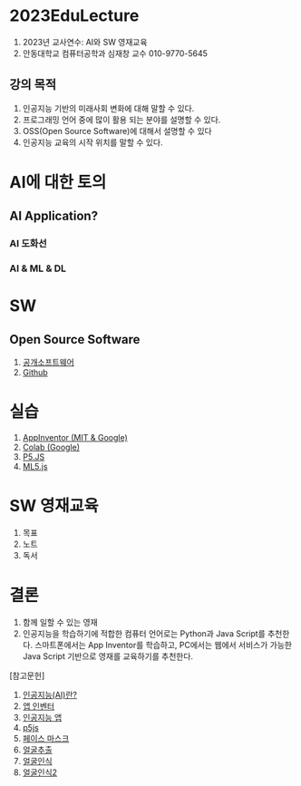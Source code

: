 # 2023EduLecture
1. 2023년 교사연수: AI와 SW 영재교육
2. 안동대학교 컴퓨터공학과 심재창 교수 010-9770-5645

## 강의 목적
1. 인공지능 기반의 미래사회 변화에 대해 말할 수 있다.
2. 프로그래밍 언어 중에 많이 활용 되는 분야를 설명할 수 있다.
3. OSS(Open Source Software)에 대해서 설명할 수 있다
4. 인공지능 교육의 시작 위치를 말할 수 있다.

# AI에 대한 토의
## AI Application?
### AI 도화선
### AI & ML & DL

# SW
## Open Source Software
1. [공개소프트웨어](https://www.oss.kr/)
2. [Github](http://github.com)

# 실습
1. [AppInventor (MIT & Google)](http://appinventor.mit.edu/)
2. [Colab (Google)](https://colab.research.google.com/)
3. [P5.JS](https://p5js.org/ko/)
4. [ML5.js](https://wikidocs.net/102928) 

# SW 영재교육
1. 목표
2. 노트
3. 독서

# 결론
1. 함께 일할 수 있는 영재
2. 인공지능을 학습하기에 적합한 컴퓨터 언어로는 Python과 Java Script를 추천한다. 스마트폰에서는 App Inventor를 학습하고, PC에서는 웹에서 서비스가 가능한 Java Script 기반으로 영재를 교육하기를 추천한다.

[참고문헌]
1. [인공지능(AI)란?](https://www.hpe.com/kr/ko/what-is/artificial-intelligence.html) 
2. [앱 인벤터](https://appinventor.mit.edu/) 
3. [인공지능 앱](https://appinventor.mit.edu/explore/ai-with-mit-app-inventor) 
4. [p5js](https://p5js.org/ko/) 
5. [페이스 마스크](https://wikidocs.net/103515)
6. [얼굴추출](https://cafe.naver.com/imgprocafe/121) 
7. [얼굴인식](https://justadudewhohacks.github.io/face-api.js/docs/index.html) 
8. [얼굴인식2](https://github.com/WebDevSimplified/Face-Recognition-JavaScript)
